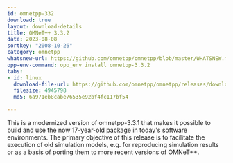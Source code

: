 ```yaml
---
id: omnetpp-332
download: true
layout: download-details
title: OMNeT++ 3.3.2
date: 2023-08-08
sortkey: "2008-10-26"
category: omnetpp
whatsnew-url: https://github.com/omnetpp/omnetpp/blob/master/WHATSNEW.md#omnet-332-august-2023
opp-env-command: opp_env install omnetpp-3.3.2
tabs:
- id: linux
  download-file-url: https://github.com/omnetpp/omnetpp/releases/download/omnetpp-3.3.2/omnetpp-3.3.2-src.tgz
  filesize: 4945798
  md5: 6a971eb8cabe76535e92bf4fc117bf54

---
```


This is a modernized version of omnetpp-3.3.1 that makes it possible to build and use the now 17-year-old package in today's software environments. The primary objective of this release is to facilitate the execution of old simulation models, e.g. for reproducing simulation results or as a basis of porting them to more recent versions of OMNeT++.
